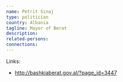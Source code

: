 ```yaml
---
name: Petrit Sinaj
type: politician
country: Albania
tagline: Mayor of Berat
description:
related-persons: 
connections:
---
```

Links:
* <http://bashkiaberat.gov.al/?page_id=3447>
